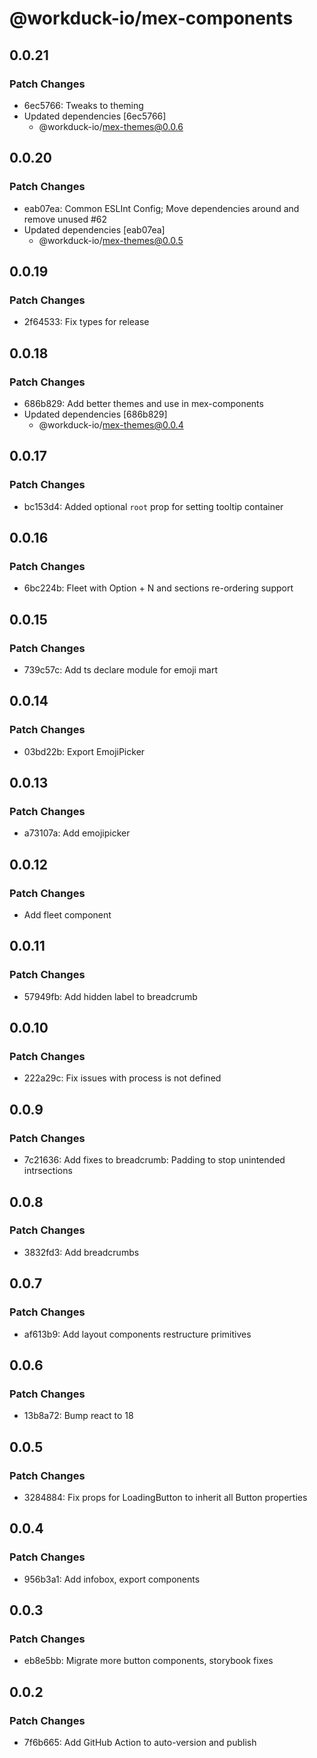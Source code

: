 # @workduck-io/mex-components

## 0.0.21

### Patch Changes

- 6ec5766: Tweaks to theming
- Updated dependencies [6ec5766]
  - @workduck-io/mex-themes@0.0.6

## 0.0.20

### Patch Changes

- eab07ea: Common ESLInt Config; Move dependencies around and remove unused #62
- Updated dependencies [eab07ea]
  - @workduck-io/mex-themes@0.0.5

## 0.0.19

### Patch Changes

- 2f64533: Fix types for release

## 0.0.18

### Patch Changes

- 686b829: Add better themes and use in mex-components
- Updated dependencies [686b829]
  - @workduck-io/mex-themes@0.0.4

## 0.0.17

### Patch Changes

- bc153d4: Added optional `root` prop for setting tooltip container

## 0.0.16

### Patch Changes

- 6bc224b: Fleet with Option + N and sections re-ordering support

## 0.0.15

### Patch Changes

- 739c57c: Add ts declare module for emoji mart

## 0.0.14

### Patch Changes

- 03bd22b: Export EmojiPicker

## 0.0.13

### Patch Changes

- a73107a: Add emojipicker

## 0.0.12

### Patch Changes

- Add fleet component

## 0.0.11

### Patch Changes

- 57949fb: Add hidden label to breadcrumb

## 0.0.10

### Patch Changes

- 222a29c: Fix issues with process is not defined

## 0.0.9

### Patch Changes

- 7c21636: Add fixes to breadcrumb: Padding to stop unintended intrsections

## 0.0.8

### Patch Changes

- 3832fd3: Add breadcrumbs

## 0.0.7

### Patch Changes

- af613b9: Add layout components restructure primitives

## 0.0.6

### Patch Changes

- 13b8a72: Bump react to 18

## 0.0.5

### Patch Changes

- 3284884: Fix props for LoadingButton to inherit all Button properties

## 0.0.4

### Patch Changes

- 956b3a1: Add infobox, export components

## 0.0.3

### Patch Changes

- eb8e5bb: Migrate more button components, storybook fixes

## 0.0.2

### Patch Changes

- 7f6b665: Add GitHub Action to auto-version and publish
